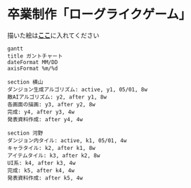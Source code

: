 # 卒業制作「ローグライクゲーム」

描いた絵は[**ここ**](/assets)に入れてください

<!--
done            完了したタスク
active          実施中のタスク
crit            クリティカルタスク
ctir, done      完了したクリティカルタスク
crit, active    実施中のクリティカルタスク
-->

```mermaid
gantt
title ガントチャート
dateFormat MM/DD
axisFormat %m/%d

section 横山
ダンジョン生成アルゴリズム: active, y1, 05/01, 8w
敵AIアルゴリズム: y2, after y1, 8w
各画面の描画: y3, after y2, 8w
完成: y4, after y3, 4w
発表資料作成: after y4, 4w

section 河野
ダンジョン内タイル: active, k1, 05/01, 4w
キャラタイル: k2, after k1, 8w
アイテムタイル: k3, after k2, 8w
UI系: k4, after k3, 4w
完成: k5, after k4, 4w
発表資料作成: after k5, 4w
```
